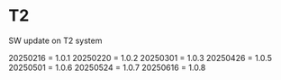 # T2
SW update on T2 system

20250216 = 1.0.1
20250220 = 1.0.2
20250301 = 1.0.3
20250426 = 1.0.5
20250501 = 1.0.6
20250524 = 1.0.7
20250616 = 1.0.8

